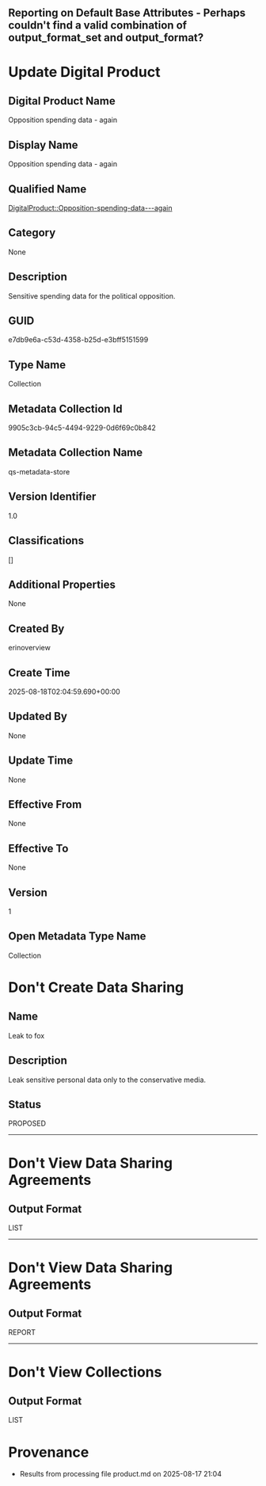 


## Reporting on Default Base Attributes - Perhaps couldn't find a valid combination of output_format_set and output_format?

# Update Digital Product

## Digital Product Name 

Opposition spending data - again

## Display Name
Opposition spending data - again

## Qualified Name
[DigitalProduct::Opposition-spending-data---again](#e7db9e6a-c53d-4358-b25d-e3bff5151599)

## Category
None

## Description
Sensitive spending data for the political opposition.

## GUID
e7db9e6a-c53d-4358-b25d-e3bff5151599

## Type Name
Collection

## Metadata Collection Id
9905c3cb-94c5-4494-9229-0d6f69c0b842

## Metadata Collection Name
qs-metadata-store

## Version Identifier
1.0

## Classifications
[]

## Additional Properties
None

## Created By
erinoverview

## Create Time
2025-08-18T02:04:59.690+00:00

## Updated By
None

## Update Time
None

## Effective From
None

## Effective To
None

## Version
1

## Open Metadata Type Name
Collection


#  Don't Create Data Sharing
## Name
Leak to fox

## Description
Leak sensitive personal data only to the conservative media.

## Status
PROPOSED

___

# Don't View Data Sharing Agreements
## Output Format
LIST

___

# Don't View Data Sharing Agreements
## Output Format
REPORT
___
#  Don't View Collections
## Output Format
LIST
# Provenance

* Results from processing file product.md on 2025-08-17 21:04
